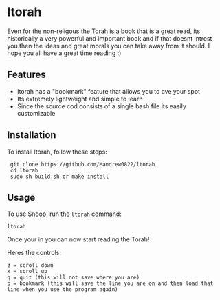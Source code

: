 # ltorah

Even for the non-religous the Torah is a book that is a great read, its historically a very powerful and important book and if that doesnt intrest you then the ideas and great morals you can take away from it should. I hope you all have a great time reading :)

## Features

- ltorah has a "bookmark" feature that allows you to ave your spot
- Its extremely lightweight and simple to learn
- Since the source cod consists of a single bash file its easily customizable

## Installation

To install ltorah, follow these steps:

     git clone https://github.com/Mandrew0822/ltorah
     cd ltorah
     sudo sh build.sh or make install

## Usage

To use Snoop, run the `ltorah` command:

    ltorah

Once your in you can now start reading the Torah!

Heres the controls:

    z = scroll down
    x = scroll up
    q = quit (this will not save where you are)
    b = bookmark (this will save the line you are on and then load that line when you use the program again)
    
    
